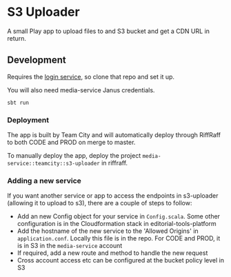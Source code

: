 # S3 Uploader

A small Play app to upload files to and S3 bucket and get a CDN URL in return.

## Development

Requires the [login service](https://github.com/guardian/login.gutools), so clone that repo and set it up.

You will also need media-service Janus credentials.

```
sbt run
``` 

### Deployment

The app is built by Team City and will automatically deploy through RiffRaff to both CODE and PROD on merge to master.

To manually deploy the app, deploy the project `media-service::teamcity::s3-uploader` in riffraff.

### Adding a new service
If you want another service or app to access the endpoints in s3-uploader (allowing it to upload to s3), there are a 
couple of steps to follow:
* Add an new Config object for your service in `Config.scala`. Some other configuration is in the Cloudformation stack 
in editorial-tools-platform
* Add the hostname of the new service to the 'Allowed Origins' in `application.conf`. Locally this file is in the repo.
For CODE and PROD, it is in S3 in the `media-service` account
* If required, add a new route and method to handle the new request
* Cross account access etc can be configured at the bucket policy level in S3
  
